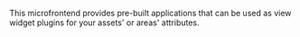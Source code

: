 This microfrontend provides pre-built applications that can be used as view widget plugins for your assets' or areas' attributes.
